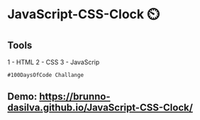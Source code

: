 # JavaScript-CSS-Clock :timer_clock:


## Tools

  1 - HTML
  2 - CSS
  3 - JavaScrip


```
#100DaysOfCode Challange
```

## Demo: https://brunno-dasilva.github.io/JavaScript-CSS-Clock/



